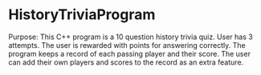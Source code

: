 # HistoryTriviaProgram
Purpose: This C++ program is a 10 question history trivia quiz. User has 3 attempts.  The user is rewarded with points for answering correctly.  The program keeps a record of each passing player and their score.  The user can add their own players and scores to the record as an extra feature.
